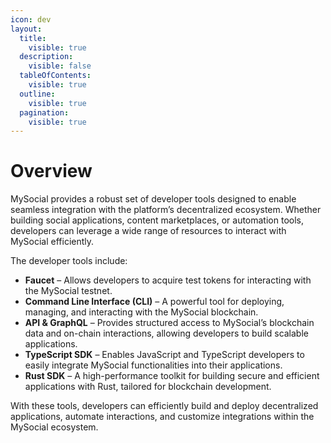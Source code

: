 ```yaml
---
icon: dev
layout:
  title:
    visible: true
  description:
    visible: false
  tableOfContents:
    visible: true
  outline:
    visible: true
  pagination:
    visible: true
---
```


# Overview

MySocial provides a robust set of developer tools designed to enable seamless integration with the platform’s decentralized ecosystem. Whether building social applications, content marketplaces, or automation tools, developers can leverage a wide range of resources to interact with MySocial efficiently.

The developer tools include:
- **Faucet** – Allows developers to acquire test tokens for interacting with the MySocial testnet.
- **Command Line Interface (CLI)** – A powerful tool for deploying, managing, and interacting with the MySocial blockchain.
- **API & GraphQL** – Provides structured access to MySocial’s blockchain data and on-chain interactions, allowing developers to build scalable applications.
- **TypeScript SDK** – Enables JavaScript and TypeScript developers to easily integrate MySocial functionalities into their applications.
- **Rust SDK** – A high-performance toolkit for building secure and efficient applications with Rust, tailored for blockchain development.

With these tools, developers can efficiently build and deploy decentralized applications, automate interactions, and customize integrations within the MySocial ecosystem.
